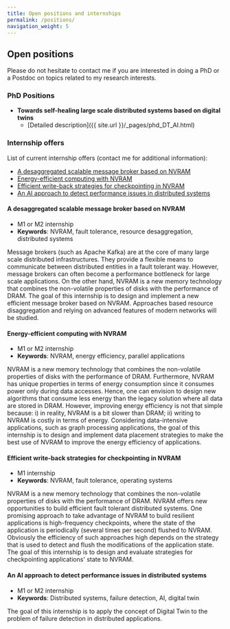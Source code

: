 ```yaml
---
title: Open positions and internships
permalink: /positions/
navigation_weight: 5
---
```



## Open positions


Please do not hesitate to contact me if you are interested in doing a
PhD or a Postdoc on topics related to my research interests.


### PhD Positions


- **Towards self-healing large scale distributed systems based on digital twins**
  - [Detailed description]({{ site.url }}/_pages/phd_DT_AI.html)




### Internship offers

List of current internship offers (contact me for additional information):
- [A desaggregated scalable message broker based on NVRAM](#a-desaggregated-scalable-message-broker-based-on-nvram)
- [Energy-efficient computing with NVRAM](#energy-efficient-computing-with-nvram)
- [Efficient write-back strategies for checkpointing in NVRAM](#efficient-write-back-strategies-for-checkpointing-in-nvram)
- [An AI approach to detect performance issues in distributed systems](#an-ai-approach-to-detect-performance-issues-in-distributed-systems)

#### A desaggregated scalable message broker based on NVRAM

- M1 or M2 internship
- **Keywords**: NVRAM, fault tolerance, resource desaggregation, distributed systems 

Message brokers (such as Apache Kafka) are at the core of many large scale distributed infrastructures. They provide a flexible means to communicate between distributed entities in a fault tolerant way. However, message brokers can often become a performance bottleneck for large scale applications. On the other hand, NVRAM is a new memory technology that combines the non-volatile properties of disks with the performance of DRAM. The goal of this internship is to design and implement a new efficient message broker based on NVRAM. Approaches based resource disaggregation and relying on advanced features of modern networks will be studied.

#### Energy-efficient computing with NVRAM

- M1 or M2 internship
- **Keywords**: NVRAM, energy efficiency, parallel applications 


NVRAM is a new memory technology that combines the non-volatile properties of disks with the performance of DRAM. Furthermore, NVRAM has unique properties in terms of energy consumption since it consumes power only during data accesses. Hence, one can envision to design new algorithms that consume less energy than the legacy solution where all data are stored in DRAM. However, improving energy efficiency is not that simple because: i) in reality, NVRAM is a bit slower than DRAM; ii) writing to NVRAM is costly in terms of energy. Considering data-intensive applications, such as graph processing applications, the goal of this internship is to design and implement data placement strategies to make the best use of NVRAM to improve the energy efficiency of applications. 

#### Efficient write-back strategies for checkpointing in NVRAM

- M1 internship
- **Keywords**: NVRAM, fault tolerance, operating systems 

NVRAM is a new memory technology that combines the non-volatile properties of disks with the performance of DRAM. NVRAM offers new opportunities to build efficient fault tolerant distributed systems. One promising approach to take advantage of NVRAM to build resilient applications is high-frequency checkpoints, where the state of the application is periodically (several times per second) flushed to NVRAM. Obviously the efficiency of such approaches high depends on the strategy that is used to detect and flush the modifications of the application state. The goal of this internship is to design and evaluate strategies for checkpointing applications' state to NVRAM.

#### An AI approach to detect performance issues in distributed systems

- M1 or M2 internship
- **Keywords**: Distributed systems, failure detection, AI, digital twin

The goal of this internship is to apply the concept of Digital Twin to the problem of failure detection in distributed applications.




<!-- ### Postdoc position -->

<!-- - **Towards high performance distributed stream processing** -->
<!--   - *Mission*: Study the design and the implementation of distributed stream -->
<!--   processing engines to take advantage of emerging hardware -->
<!--   technologies (high performance networks, non-volatile memory, etc.). -->
<!--   - [Detailed description]({{ site.url }}/_pages/postdoc_streaming_insitu.html) -->

